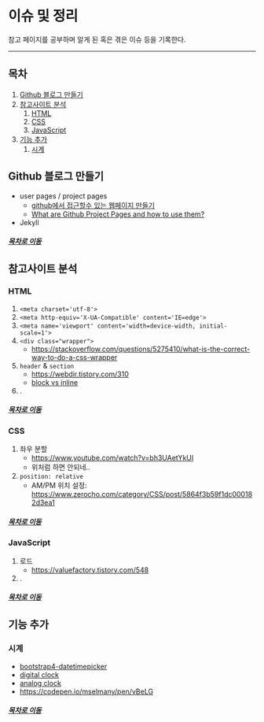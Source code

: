 이슈 및 정리
=====
참고 페이지를 공부하며 알게 된 혹은 겪은 이슈 등을 기록한다.
- - -
## 목차
1. [Github 블로그 만들기](#Github-블로그-만들기)
2. [참고사이트 분석](#참고사이트-분석)
	1. [HTML](#HTML)
	2. [CSS](#CSS)
	3. [JavaScript](#JavaScript)
3. [기능 추가](#기능-추가)
	1. [시계](#시계)

## Github 블로그 만들기
* user pages / project pages
	* [github에서 접근할수 있는 웹페이지 만들기](https://blog.outsider.ne.kr/593)
	* [What are Github Project Pages and how to use them?](https://stackoverflow.com/questions/41228787/what-are-github-project-pages-and-how-to-use-them)
* Jekyll

##### [목차로 이동](#목차)

## 참고사이트 분석
### HTML
1. `<meta charset='utf-8'>`
2. `<meta http-equiv='X-UA-Compatible' content='IE=edge'>`
3. `<meta name='viewport' content='width=device-width, initial-scale=1'>`
4. `<div class="wrapper">`
	* https://stackoverflow.com/questions/5275410/what-is-the-correct-way-to-do-a-css-wrapper
5. `header` & `section`
	* https://webdir.tistory.com/310
	* [block vs inline](https://developer.mozilla.org/ko/docs/Web/HTML/Block-level_elements)
6. .

##### [목차로 이동](#목차)

### CSS
1. 좌우 분할
	* https://www.youtube.com/watch?v=bh3UAetYkUI
	* 위처럼 하면 안되네..
2. `position: relative`
	* AM/PM 위치 설정: https://www.zerocho.com/category/CSS/post/5864f3b59f1dc000182d3ea1

##### [목차로 이동](#목차)

### JavaScript
1. 로드
	* https://valuefactory.tistory.com/548
2. .

##### [목차로 이동](#목차)

## 기능 추가
### 시계
* [bootstrap4-datetimepicker](https://blog.edit.kr/entry/Bootstrap-4-%EB%8B%AC%EB%A0%A5-datetimepicker-Bootstrap-3%EB%B2%84%EC%A0%84-%EC%97%85%EA%B7%B8%EB%A0%88%EC%9D%B4%EB%93%9C-%EB%B2%84%EC%A0%84-%EC%9D%B8%EA%B8%B0-%EB%8B%AC%EB%A0%A5)
* [digital clock](https://www.codexworld.com/create-digital-clock-with-date-javascript/)
* [analog clock](https://www.w3schools.com/graphics/canvas_clock_start.asp)
* https://codepen.io/mselmany/pen/vBeLG

##### [목차로 이동](#목차)